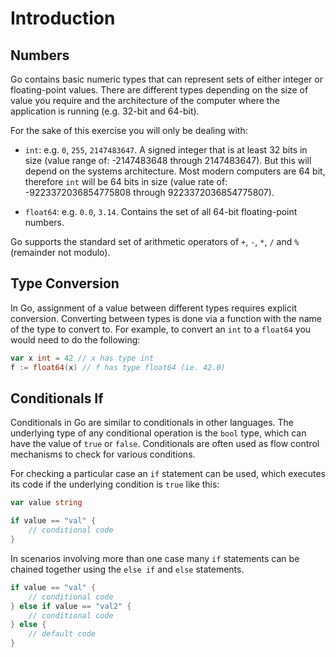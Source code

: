 # Introduction

## Numbers

Go contains basic numeric types that can represent sets of either integer or floating-point values.
There are different types depending on the size of value you require and the architecture of the computer where the application is running (e.g. 32-bit and 64-bit).

For the sake of this exercise you will only be dealing with:

- `int`: e.g. `0`, `255`, `2147483647`. A signed integer that is at least 32 bits in size (value range of: -2147483648 through 2147483647).
  But this will depend on the systems architecture.
  Most modern computers are 64 bit, therefore `int` will be 64 bits in size (value rate of: -9223372036854775808 through 9223372036854775807).

- `float64`: e.g. `0.0`, `3.14`. Contains the set of all 64-bit floating-point numbers.

Go supports the standard set of arithmetic operators of `+`, `-`, `*`, `/` and `%` (remainder not modulo).

## Type Conversion

In Go, assignment of a value between different types requires explicit conversion.
Converting between types is done via a function with the name of the type to convert to.
For example, to convert an `int` to a `float64` you would need to do the following:

```go
var x int = 42 // x has type int
f := float64(x) // f has type float64 (ie. 42.0)
```

## Conditionals If

Conditionals in Go are similar to conditionals in other languages.
The underlying type of any conditional operation is the `bool` type, which can have the value of `true` or `false`.
Conditionals are often used as flow control mechanisms to check for various conditions.

For checking a particular case an `if` statement can be used, which executes its code if the underlying condition is `true` like this:

```go
var value string

if value == "val" {
    // conditional code
}
```

In scenarios involving more than one case many `if` statements can be chained together using the `else if` and `else` statements.

```go
if value == "val" {
    // conditional code
} else if value == "val2" {
    // conditional code
} else {
    // default code
}
```
